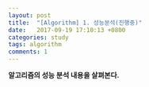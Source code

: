 ```yaml
---
layout: post
title:  "[Algorithm] 1. 성능분석(진행중)"
date:   2017-09-19 17:10:13 +0800
categories: study
tags: algorithm
comments: 1
---
```

**알고리즘의 성능 분석 내용을 살펴본다.**
